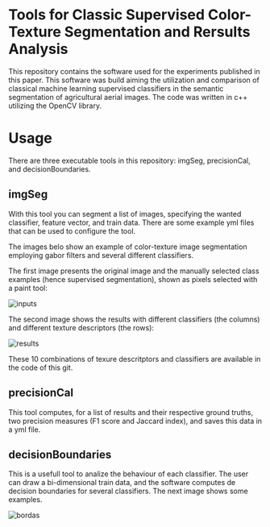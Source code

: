# Tools for Classic Supervised Color-Texture Segmentation and Rersults Analysis

This repository contains the software used for the experiments published in this paper.
This software was build aiming the utilization and comparison of classical machine learning supervised classifiers in the semantic segmentation of agricultural aerial images. The code was written in c++ utilizing the OpenCV library.

# Usage

There are three executable tools in this repository: imgSeg, precisionCal, and decisionBoundaries.

## imgSeg

With this tool you can segment a list of images, specifying the wanted classifier, feature vector, and train data. There are some example yml files that can be used to configure the tool. 

The images belo show an example of color-texture image segmentation employing gabor filters and several different classifiers.

The first image presents the original image and the manually selected class examples (hence supervised segmentation), shown as pixels selected with a paint tool:

![inputs](https://user-images.githubusercontent.com/8596365/58821575-c89ceb00-860b-11e9-869d-469fd4aac0b6.png)

The second image shows the results with different classifiers (the columns) and different texture descriptors (the rows):

![results](https://user-images.githubusercontent.com/8596365/58821615-d7839d80-860b-11e9-8804-c6ac874da926.png)

These 10 combinations of texure descritptors and classifiers are available in the code of this git.

## precisionCal

This tool computes, for a list of results and their respective ground truths, two precision measures (F1 score and Jaccard index), and saves this data in a yml file.

## decisionBoundaries

This is a usefull tool to analize the behaviour of each classifier. The user can draw a bi-dimensional train data, and the software computes de decision boundaries for several classifiers. The next image shows some examples.

![bordas](https://user-images.githubusercontent.com/8596365/58821715-0bf75980-860c-11e9-8e7b-4e89a3b623e7.png)
